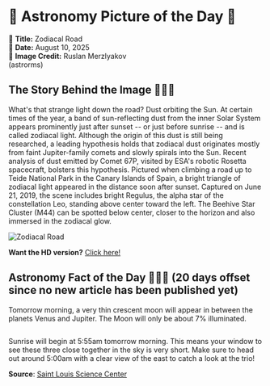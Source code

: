 # 🌌 Astronomy Picture of the Day 🌌
🔭 **Title:** Zodiacal Road  
📅 **Date:** August 10, 2025  
📸 **Image Credit:** 
Ruslan Merzlyakov  
(astrorms)
  

## The Story Behind the Image 🧑‍🚀🔭
What's that strange light down the road? Dust orbiting the Sun. At certain times of the year, a band of sun-reflecting dust from the inner Solar System appears prominently just after sunset -- or just before sunrise -- and is called zodiacal light.  Although the origin of this dust is still being researched, a leading hypothesis holds that zodiacal dust originates mostly from faint Jupiter-family comets and slowly spirals into the Sun. Recent analysis of dust emitted by Comet 67P, visited by ESA's robotic Rosetta spacecraft, bolsters this hypothesis.  Pictured when climbing a road up to Teide National Park in the Canary Islands of Spain, a bright triangle of zodiacal light appeared in the distance soon after sunset. Captured on June 21, 2019, the scene includes bright Regulus, the alpha star of the constellation Leo, standing above center toward the left. The Beehive Star Cluster (M44) can be spotted below center, closer to the horizon and also immersed in the zodiacal glow.

![Zodiacal Road](https://apod.nasa.gov/apod/image/2508/ZodiacalRoad_Merzlyakov_960.jpg)

**Want the HD version?** [Click here!](https://apod.nasa.gov/apod/image/2508/ZodiacalRoad_Merzlyakov_1080.jpg)

## Astronomy Fact of the Day 👩‍🚀🚀 (20 days offset since no new article has been published yet)
<p>Tomorrow morning, a very thin crescent moon will appear in between the planets Venus and Jupiter. The Moon will only be about 7% illuminated.</p>
<p><img src="https://www.slsc.org/wp-content/uploads/2025/07/jul-21.jpg" alt=""/></p>
<p>Sunrise will begin at 5:55am tomorrow morning. This means your window to see these three close together in the sky is very short. Make sure to head out around 5:00am with a clear view of the east to catch a look at the trio!</p>

**Source**: [Saint Louis Science Center](https://www.slsc.org/astronomy-fact-of-the-day-july-21-2025/)
